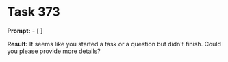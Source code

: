 # Task 373

**Prompt:** - [ ]

**Result:**
It seems like you started a task or a question but didn't finish. Could you please provide more details?
